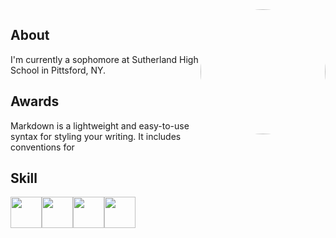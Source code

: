 <img src="https://avatars1.githubusercontent.com/u/9156815?v=4&s=400&u=ba94d583f48f076be4b58109662fbc425a4f5cc5" width="200" height="200" style="border-radius:50%;overflow:hidden" scrolling="no" frameborder="0" allowTransparency="true" align="right">

## About  
I'm currently a sophomore at Sutherland High School in Pittsford, NY.

## Awards  
Markdown is a lightweight and easy-to-use syntax for styling your writing. It includes conventions for

## Skill

<img src="https://seeklogo.com/images/L/linkedin-icon-logo-05B2880899-seeklogo.com.png" width="50" height="50" style="text-align: center; overflow:hidden; border: 10" scrolling="no" frameborder="0" allowTransparency="true" align="center"><img src="https://image.freepik.com/free-icon/facebook-circular-logo_318-37205.jpg" width="50" height="50" style="text-align: center; overflow:hidden; border: 10" scrolling="no" frameborder="0" allowTransparency="true" align="center"><img src="https://cdn1.iconfinder.com/data/icons/logotypes/32/circle-twitter-512.png" width="50" height="50" style="text-align: center; overflow:hidden; border: 10" scrolling="no" frameborder="0" allowTransparency="true" align="center"><img src="http://www.iconninja.com/files/526/715/707/social-logo-medium-media-icon.svg" width="50" height="50" style="text-align: center; overflow:hidden; border: 10" scrolling="no" frameborder="0" allowTransparency="true" align="center">
